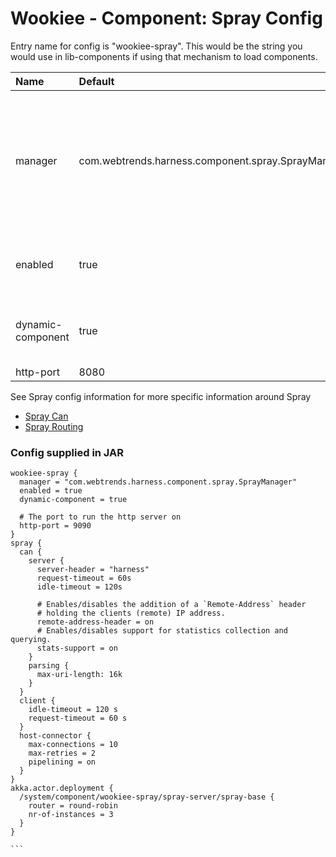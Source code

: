 # Wookiee - Component: Spray Config

Entry name for config is "wookiee-spray". This would be the string you would use in lib-components if using that mechanism to load components.

| Name | Default | Description |
|:-----|:--------|:------------|
| manager | com.webtrends.harness.component.spray.SprayManager | This should never be overridden or changed, and changing this would most likely cause it to not start up. |
| enabled | true | whether this component is enabled or not. |
| dynamic-component | true | enables loading up the component dynamically |
| http-port | 8080 | |

See Spray config information for more specific information around Spray

* [Spray Can](http://spray.io/documentation/1.2.2/spray-can/configuration/)
* [Spray Routing](http://spray.io/documentation/1.2.2/spray-routing/configuration/)

### Config supplied in JAR

````
wookiee-spray {
  manager = "com.webtrends.harness.component.spray.SprayManager"
  enabled = true
  dynamic-component = true

  # The port to run the http server on
  http-port = 9090
}
spray {
  can {
    server {
      server-header = "harness"
      request-timeout = 60s
      idle-timeout = 120s

      # Enables/disables the addition of a `Remote-Address` header
      # holding the clients (remote) IP address.
      remote-address-header = on
      # Enables/disables support for statistics collection and querying.
      stats-support = on
    }
    parsing {
      max-uri-length: 16k
    }
  }
  client {
    idle-timeout = 120 s
    request-timeout = 60 s
  }
  host-connector {
    max-connections = 10
    max-retries = 2
    pipelining = on
  }
}
akka.actor.deployment {
  /system/component/wookiee-spray/spray-server/spray-base {
    router = round-robin
    nr-of-instances = 3
  }
}

```